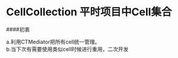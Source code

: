 # CellCollection 平时项目中Cell集合


####初衷<br />

a.利用CTMediator把所有cell统一管理。<br />
b.当下次有需要使用类似cell时候进行重用，二次开发<br />


